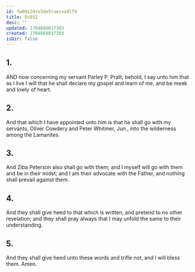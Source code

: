 ```yaml
---
id: fw60i24rv3de5ruecva9lfb
title: Dc032
desc: ''
updated: 1704668817303
created: 1704668817303
isDir: false
---
```

## 1.
AND now concerning my servant Parley P. Pratt, behold, I say unto him that as I live I will that he shall declare my gospel and learn of me, and be meek and lowly of heart.
## 2.
And that which I have appointed unto him is that he shall go with my servants, Oliver Cowdery and Peter Whitmer, Jun., into the wilderness among the Lamanites.
## 3.
And Ziba Peterson also shall go with them; and I myself will go with them and be in their midst; and I am their advocate with the Father, and nothing shall prevail against them.
## 4.
And they shall give heed to that which is written, and pretend to no other revelation; and they shall pray always that I may unfold the same to their understanding.
## 5.
And they shall give heed unto these words and trifle not, and I will bless them. Amen.
